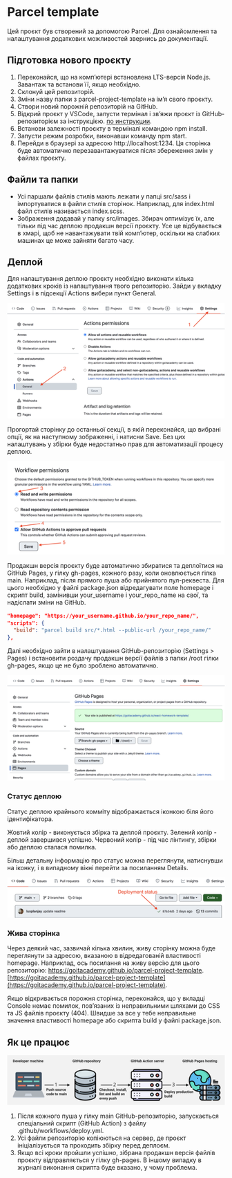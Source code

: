 # Parcel template

Цей проєкт був створений за допомогою Parcel. Для ознайомлення та налаштування
додаткових можливостей звернись до документації.

## Підготовка нового проєкту

1. Переконайся, що на комп’ютері встановлена LTS-версія Node.js.
Завантаж та встанови її, якщо необхідно.
2. Склонуй цей репозиторій.
3. Зміни назву папки з parcel-project-template на ім’я свого проєкту.
4. Створи новий порожній репозиторій на GitHub.
5. Відкрий проєкт у VSCode, запусти термінал і зв’яжи проєкт із GitHub-репозиторієм
за інструкцією.
   [по инструкции](https://docs.github.com/en/get-started/getting-started-with-git/managing-remote-repositories#changing-a-remote-repositorys-url).
6. Встанови залежності проєкту в терміналі командою npm install.
7. Запусти режим розробки, виконавши команду npm start.
8. Перейди в браузері за адресою http://localhost:1234.
Ця сторінка буде автоматично перезавантажуватися після збереження змін у
файлах проєкту.

## Файли та папки

- Усі паршали файлів стилів мають лежати у папці src/sass і імпортуватися в
файли стилів сторінок. Наприклад, для index.html файл стилів називається
index.scss.
- Зображення додавай у папку src/images. Збирач оптимізує їх, але тільки
під час деплою продакшн версії проєкту. Усе це відбувається в хмарі, щоб не
навантажувати твій комп’ютер, оскільки на слабких машинах це може зайняти багато
часу.

## Деплой

Для налаштування деплою проєкту необхідно виконати кілька додаткових кроків
із налаштування твого репозиторію. Зайди у вкладку Settings і в підсекції
Actions вибери пункт General.

![GitHub actions settings](./assets/actions-config-step-1.png)

Прогортай сторінку до останньої секції, в якій переконайся, що вибрані опції, як
на наступному зображенні, і натисни Save. Без цих налаштувань у збірки буде
недостатньо прав для автоматизації процесу деплою.

![GitHub actions settings](./assets/actions-config-step-2.png)

Продакшн версія проєкту буде автоматично збиратися та деплоїтися на GitHub
Pages, у гілку gh-pages, кожного разу, коли оновлюється гілка main. Наприклад,
після прямого пуша або прийнятого пул-реквеста. Для цього необхідно у файлі
package.json відредагувати поле homepage і скрипт build, замінивши
your_username і your_repo_name на свої, та надіслати зміни на GitHub.

```json
"homepage": "https://your_username.github.io/your_repo_name/",
"scripts": {
  "build": "parcel build src/*.html --public-url /your_repo_name/"
},
```

Далі необхідно зайти в налаштування GitHub-репозиторію (Settings > Pages) і
встановити роздачу продакшн версії файлів з папки /root гілки gh-pages, якщо
це не було зроблено автоматично.

![GitHub Pages settings](./assets/repo-settings.png)

### Статус деплою

Статус деплою крайнього комміту відображається іконкою біля його ідентифікатора.

Жовтий колір - виконується збірка та деплой проєкту.
Зелений колір - деплой завершився успішно.
Червоний колір - під час лінтингу, збірки або деплою сталася помилка.

Більш детальну інформацію про статус можна переглянути, натиснувши на іконку, і в
випадному вікні перейти за посиланням Details.

![Deployment status](./assets/status.png)

### Жива сторінка

Через деякий час, зазвичай кілька хвилин, живу сторінку можна буде переглянути
за адресою, вказаною в відредагованій властивості homepage. Наприклад, ось
посилання на живу версію для цього репозиторію:
https://goitacademy.github.io/parcel-project-template.
[https://goitacademy.github.io/parcel-project-template](https://goitacademy.github.io/parcel-project-template).

Якщо відкривається порожня сторінка, переконайся, що у вкладці Console немає
помилок, пов’язаних із неправильними шляхами до CSS та JS файлів проєкту (404).
Швидше за все у тебе неправильне значення властивості homepage або скрипта build у
файлі package.json.

## Як це працює

![How it works](./assets/how-it-works.png)

1. Після кожного пуша у гілку main GitHub-репозиторію, запускається спеціальний
скрипт (GitHub Action) з файлу .github/workflows/deploy.yml.
2. Усі файли репозиторію копіюються на сервер, де проєкт ініціалізується та
проходить збірку перед деплоєм.
3. Якщо всі кроки пройшли успішно, зібрана продакшн версія файлів проєкту
відправляється у гілку gh-pages. В іншому випадку в журналі виконання
скрипта буде вказано, у чому проблема.
